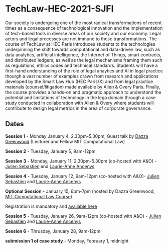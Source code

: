 # TechLaw-HEC-2021-SJFI

Our society is undergoing one of the most radical transformations of recent times as a consequence of technological innovation and the implementation of tech-based tools in diverse areas of our society and our economy. Legal actors and legal processes are not immune to these transformations. The course of TechLaw at HEC Paris introduces students to the technologies underpinning the shift towards computational and data-driven law, such as data analytics, artificial intelligence, the Internet of Things, smart contracts, and distributed ledgers, as well as the legal mechanisms framing them such as regulations, ethics codes and technical standards. Students will have a first-hand understanding of the role of legal anaytics and AI in legal practice thourgh a vast number of examples drawn from research and applications developed by the Smart Law Hub (HEC Paris/X) and from legal practice materials (counsel/litigation) made available by Allen & Overy Paris. Finally, the course provides a hands-on and pragmatic approach to understand the potential and limitations of technology in the lega domain through a case study conducted in collaboration with Allen & Overy where students will contribute to design legal metrics in the area of corporate governance.

## Dates  

**Session 1** - Monday January 4, 2.30pm-5.30pm, Guest talk by [Dazza Greenwood](https://web.media.mit.edu/~dang/) (Lecturer and Fellow MIT Computational Law)

**Session 2** - Tuesday, January 5, 9am-12pm

**Session 3** - Monday, January 11, 2.30pm-5.30pm (co-hosted with A&O) - [Julien Sebastien](https://www.allenovery.com/en-gb/global/people/Julien_Sebastien) and [Laurie-Anne Ancenys](https://www.allenovery.com/en-gb/global/people/Laurie-Anne_Ancenys)

**Session 4** - Tuesday, January 12, 9am-12pm (co-hosted with A&O)- [Julien Sebastien](https://www.allenovery.com/en-gb/global/people/Julien_Sebastien) and [Laurie-Anne Ancenys](https://www.allenovery.com/en-gb/global/people/Laurie-Anne_Ancenys)

**Optional Session** - January 15, 6pm-7pm (hosted by Dazza Greenwood, [MIT Computational Law Course](https://github.com/mitmedialab/2021-MIT-IAP-Computational-Law-Course)) 

Registration is mandatory and [available here](https://docs.google.com/forms/d/e/1FAIpQLSeHXAp9vCb0uzvYFpJolI2LlkKJtdCReLI4F1TVJGgicqBxpA/viewform)

**Session 5** - Tuesday, January 26, 9am-12pm (co-hosted with A&O) - [Julien Sebastien](https://www.allenovery.com/en-gb/global/people/Julien_Sebastien) and [Laurie-Anne Ancenys](https://www.allenovery.com/en-gb/global/people/Laurie-Anne_Ancenys)

**Session 6** - Thrusday, January 28, 9am-12pm

**submission 1 of case study** - Monday, February 1, midnight

